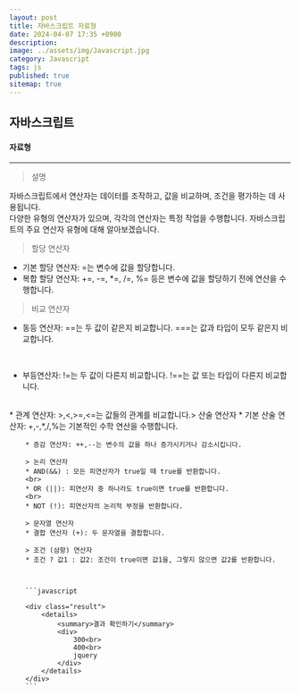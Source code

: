 ```yaml
---
layout: post
title: 자바스크립트 자료형
date: 2024-04-07 17:35 +0900
description: 
image: ../assets/img/Javascript.jpg
category: Javascript
tags: js
published: true
sitemap: true
---
```


## 자바스크립트



#### 자료형

<hr />

> 설명

자바스크립트에서 연산자는 데이터를 조작하고, 값을 비교하며, 조건을 평가하는 데 사용됩니다.<br>
다양한 유형의 연산자가 있으며, 각각의 연산자는 특정 작업을 수행합니다.
자바스크립트의 주요 연산자 유형에 대해 알아보겠습니다.


> 할당 연산자
* 기본 할당 연산자: =는 변수에 값을 할당합니다.
* 복합 할당 연산자: +=, -=, *=, /=, %= 등은 변수에 값을 할당하기 전에 연산을 수행합니다.


> 비교 연산자
* 동등 연산자: ==는 두 값이 같은지 비교합니다.
===는 값과 타입이 모두 같은지 비교합니다.
<br>

* 부등연산자: !=는 두 값이 다른지 비교합니다.
!==는 값 또는 타입이 다른지 비교합니다.
<br>
* 관계 연산자: >,<,>=,<=는 값들의 관계를 비교합니다.> 산술 연산자
        * 기본 산술 연산자: +,-,*,/,%는 기본적인 수학 연산을 수행합니다.

        * 증감 연산자: ++,--는 변수의 값을 하나 증가시키거나 감소시킵니다.

        > 논리 연산자
        * AND(&&) : 모든 피연산자가 true일 때 true를 반환합니다.
        <br>
        * OR (||): 피연산자 중 하나라도 true이면 true를 반환합니다.
        <br>
        * NOT (!): 피연산자의 논리적 부정을 반환합니다.

        > 문자열 연산자
        * 결합 연산자 (+): 두 문자열을 결합합니다.

        > 조건 (삼항) 연산자
        * 조건 ? 값1 : 값2: 조건이 true이면 값1을, 그렇지 않으면 값2를 반환합니다.



        ```javascript

        <div class="result">
            <details>
                <summary>결과 확인하기</summary>
                <div>
                    300<br>
                    400<br>
                    jquery
                </div>
            </details>
        </div>
        ```
